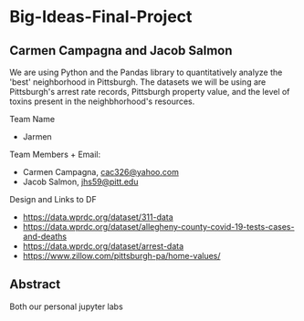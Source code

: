 # Big-Ideas-Final-Project
## Carmen Campagna and Jacob Salmon

We are using Python and the Pandas library to quantitatively analyze the 'best' neighborhood in Pittsburgh. The datasets we will be using are Pittsburgh's arrest rate records, Pittsburgh property value, and the level of toxins present in the neighbhorhood's resources.


Team Name
- Jarmen

Team Members + Email: 
- Carmen Campagna, cac326@yahoo.com
- Jacob Salmon, jhs59@pitt.edu

Design and Links to DF
- https://data.wprdc.org/dataset/311-data
- https://data.wprdc.org/dataset/allegheny-county-covid-19-tests-cases-and-deaths
- https://data.wprdc.org/dataset/arrest-data
- https://www.zillow.com/pittsburgh-pa/home-values/

Abstract
-

Both our personal jupyter labs
